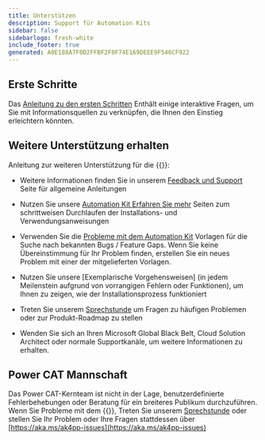 ```yaml
---
title: Unterstützen
description: Support für Automation Kits
sidebar: false
sidebarlogo: fresh-white
include_footer: true
generated: A0E188A7F0D2FFBF2F8F74E169DEEE9F546CF922
---
```


## Erste Schritte

Das [Anleitung zu den ersten Schritten](/de/get-started) Enthält einige interaktive Fragen, um Sie mit Informationsquellen zu verknüpfen, die Ihnen den Einstieg erleichtern könnten.

## Weitere Unterstützung erhalten

Anleitung zur weiteren Unterstützung für die {{<product-name>}}:

- Weitere Informationen finden Sie in unserem [Feedback und Support](https://learn.microsoft.com/power-automate/guidance/automation-kit/feedback-support) Seite für allgemeine Anleitungen

- Nutzen Sie unsere [Automation Kit Erfahren Sie mehr](https://aka.ms/automation-kit-learn) Seiten zum schrittweisen Durchlaufen der Installations- und Verwendungsanweisungen

- Verwenden Sie die [Probleme mit dem Automation Kit](https://aka.ms/ak4pp-issues) Vorlagen für die Suche nach bekannten Bugs / Feature Gaps. Wenn Sie keine Übereinstimmung für Ihr Problem finden, erstellen Sie ein neues Problem mit einer der mitgelieferten Vorlagen.

- Nutzen Sie unsere [Exemplarische Vorgehensweisen] (in jedem Meilenstein aufgrund von vorrangigen Fehlern oder Funktionen), um Ihnen zu zeigen, wie der Installationsprozess funktioniert

- Treten Sie unserem [Sprechstunde](/de/office-hours) um Fragen zu häufigen Problemen oder zur Produkt-Roadmap zu stellen

- Wenden Sie sich an Ihren Microsoft Global Black Belt, Cloud Solution Architect oder normale Supportkanäle, um weitere Informationen zu erhalten.

## Power CAT Mannschaft

Das Power CAT-Kernteam ist nicht in der Lage, benutzerdefinierte Fehlerbehebungen oder Beratung für ein breiteres Publikum durchzuführen. Wenn Sie Probleme mit dem {{<product-name>}}, Treten Sie unserem [Sprechstunde](/de/office-hours) oder stellen Sie Ihr Problem oder Ihre Fragen stattdessen über [https://aka.ms/ak4pp-issues](https://aka.ms/ak4pp-issues)
